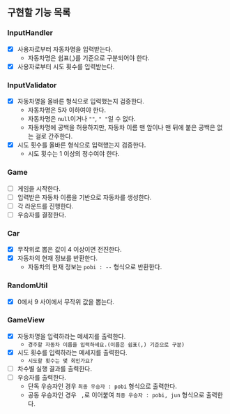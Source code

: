 ## 구현할 기능 목록
### InputHandler
- [x] 사용자로부터 자동차명을 입력받는다.
  - 자동차명은 쉼표(,)를 기준으로 구분되어야 한다.
- [x] 사용자로부터 시도 횟수를 입력받는다.
### InputValidator
- [x] 자동차명을 올바른 형식으로 입력했는지 검증한다.
    - 자동차명은 5자 이하여야 한다.
    - 자동차명은 `null`이거나 `""`, `" "`일 수 없다.
    - 자동차명에 공백을 허용하지만, 자동차 이름 맨 앞이나 맨 뒤에 붙은 공백은 없는 걸로 간주한다.
- [x] 시도 횟수를 올바른 형식으로 입력했는지 검증한다.
    - 시도 횟수는 1 이상의 정수여야 한다.
### Game
- [ ] 게임을 시작한다.
- [ ] 입력받은 자동차 이름을 기반으로 자동차를 생성한다.
- [ ] 각 라운드를 진행한다.
- [ ] 우승자를 결정한다.
### Car
- [x] 무작위로 뽑은 값이 4 이상이면 전진한다.
- [x] 자동차의 현재 정보를 반환한다.
    - 자동차의 현재 정보는 `pobi : --` 형식으로 반환한다.
### RandomUtil
- [x] 0에서 9 사이에서 무작위 값을 뽑는다.
### GameView
- [x] 자동차명을 입력하라는 메세지를 출력한다.
    - `경주할 자동차 이름을 입력하세요.(이름은 쉼표(,) 기준으로 구분)`
- [x] 시도 횟수를 입력하라는 메세지를 출력한다.
    - `시도할 횟수는 몇 회인가요?`
- [ ] 차수별 실행 결과를 출력한다.
- [ ] 우승자를 출력한다.
    - 단독 우승자인 경우 `최종 우승자 : pobi` 형식으로 출력한다.
    - 공동 우승자인 경우 ` ,`로 이어붙여 `최종 우승자 : pobi, jun` 형식으로 출력한다.










